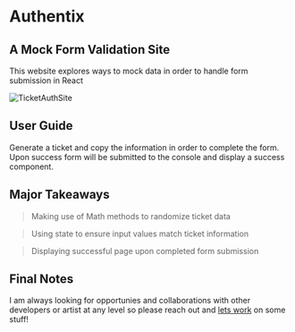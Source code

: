 # Authentix

## A Mock Form Validation Site
 
This website explores ways to mock data in order to handle form submission in React

![TicketAuthSite](https://github.com/Ocn-W/ticket-authenticator/assets/112736754/1459e8aa-d935-4094-8f0e-51978edcbdeb)

## User Guide

Generate a ticket and copy the information in order to complete the form. Upon success form will be submitted to the console and display a success component.

## Major Takeaways

> Making use of Math methods to randomize ticket data

> Using state to ensure input values match ticket information

> Displaying successful page upon completed form submission

## Final Notes

I am always looking for opportunies and collaborations with other developers or artist at any level so please reach out and [lets work](mailto:ocean.wrng@gmail.com) on some stuff!

